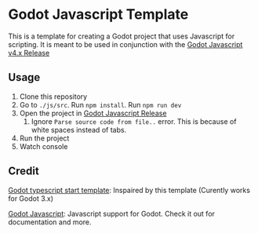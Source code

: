 # Godot Javascript Template

This is a template for creating a Godot project that uses Javascript for scripting. It is meant to be used in conjunction with the [Godot Javascript v4.x Release][Godot Javascript v4.x Release]

## Usage

1. Clone this repository
2. Go to `./js/src`. Run `npm install`. Run `npm run dev`
3. Open the project in [Godot Javascript Release][Godot Javascript v4.x Release]
   1. Ignore `Parse source code from file..` error. This is because of white spaces instead of tabs.
4. Run the project
5. Watch console

## Credit

[Godot typescript start template](https://github.com/citizenll/godot-typescript-starter): Inspaired by this template (Curently works for Godot 3.x)

[Godot Javascript](https://github.com/Geequlim/ECMAScript): Javascript support for Godot. Check it out for documentation and more.

<!-- Links Used through document -->

[Godot Javascript v4.x Release]: https://github.com/Geequlim/ECMAScript/releases/tag/v0.0.17
